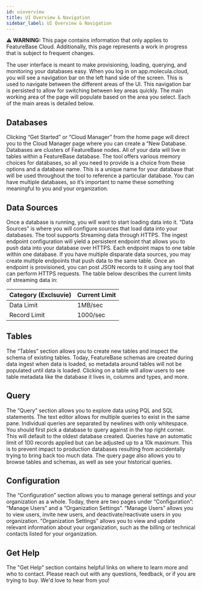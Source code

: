 ```yaml
---
id: uioverview
title: UI Overview & Navigation
sidebar_label: UI Overview & Navigation
---
```


 **⚠ WARNING:** This page contains information that only applies to FeatureBase Cloud. Additionally, this page represents a work in progress that is subject to frequent changes. 

The user interface is meant to make provisioning, loading, querying, and monitoring your databases easy. When you log in on app.molecula.cloud, you will see a navigation bar on the left hand side of the screen. This is used to navigate between the different areas of the UI. This navigation bar is persisted to allow for switching between key areas quickly. The main working area of the page will populate based on the area you select. Each of the main areas is detailed below.

## Databases
Clicking “Get Started” or “Cloud Manager” from the home page will direct you to the Cloud Manager page where you can create a “New Database. Databases are clusters of FeatureBase nodes. All of your data will live in tables within a FeatureBase database. The tool offers various memory choices for databases, so all you need to provide is a choice from these options and a database name. This is a unique name for your database that will be used throughout the tool to reference a particular database. You can have multiple databases, so it’s important to name these something meaningful to you and your organization.

## Data Sources
Once a database is running, you will want to start loading data into it. “Data Sources” is where you will configure sources that load data into your databases. The tool supports Streaming data through HTTPS. The ingest endpoint configuration will yield a persistent endpoint that allows you to push data into your database over HTTPS. Each endpoint maps to one table within one database. If you have multiple disparate data sources, you may create multiple endpoints that push data to the same table. Once an endpoint is provisioned, you can post JSON records to it using any tool that can perform HTTPS requests. The table below describes the current limits of streaming data in:

|Category (Exclsuvie) | Current Limit  |
| --- | ----------- |
|Data Limit           |  1MB/sec |
|Record Limit         | 1000/sec |


## Tables
The “Tables” section allows you to create new tables and inspect the schema of existing tables. Today, FeatureBase schemas are created during data ingest when data is loaded, so metadata around tables will not be populated until data is loaded. Clicking on a table will allow users to see table metadata like the database it lives in, columns and types, and more.

## Query
The “Query” section allows you to explore data using PQL and SQL statements. The text editor allows for multiple queries to exist in the same pane. Individual queries are separated by newlines with only whitespace. You should first pick a database to query against in the top right corner. This will default to the oldest database created. Queries have an automatic limit of 100 records applied but can be adjusted up to a 10k maximum. This is to prevent impact to production databases resulting from accidentally trying to bring back too much data. The query page also allows you to browse tables and schemas, as well as see your historical queries.

## Configuration
The “Configuration” section allows you to manage general settings and your organization as a whole. Today, there are two pages under “Configuration”: “Manage Users” and a “Organization Settings”. “Manage Users” allows you to view users, invite new users, and deactivate/reactivate users in you organization. “Organization Settings” allows you to view and update relevant information about your organization, such as the billing or technical contacts listed for your organization.

## Get Help
The "Get Help" section contains helpful links on where to learn more and who to contact. Please reach out with any questions, feedback, or if you are trying to buy. We'd love to hear from you!